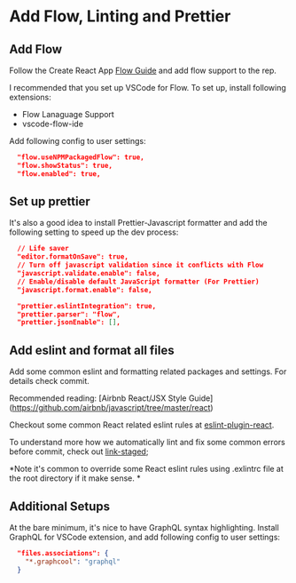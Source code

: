 
# Add Flow, Linting and Prettier 

## Add Flow
Follow the Create React App [Flow Guide](https://github.com/facebookincubator/create-react-app/blob/master/packages/react-scripts/template/README.md#adding-flow) and add flow support to the rep. 

I recommended that you set up VSCode for Flow. To set up, install following extensions: 
- Flow Lanaguage Support 
- vscode-flow-ide 

Add following config to user settings:
```json
  "flow.useNPMPackagedFlow": true,
  "flow.showStatus": true,
  "flow.enabled": true,
```

## Set up prettier 
It's also a good idea to install Prettier-Javascript formatter and add the following setting to speed up the dev process:
```json
  // Life saver
  "editor.formatOnSave": true,
  // Turn off javascript validation since it conflicts with Flow
  "javascript.validate.enable": false,
  // Enable/disable default JavaScript formatter (For Prettier)
  "javascript.format.enable": false,

  "prettier.eslintIntegration": true,
  "prettier.parser": "flow",
  "prettier.jsonEnable": [],
```

## Add eslint and format all files 
Add some common eslint and formatting related packages and settings. For details check commit. 

Recommended reading: [Airbnb React/JSX Style Guide] (https://github.com/airbnb/javascript/tree/master/react)

Checkout some common React related eslint rules at [eslint-plugin-react](https://github.com/yannickcr/eslint-plugin-react). 

To understand more how we automatically lint and fix some common errors before commit, check out [link-staged](https://github.com/okonet/lint-staged);

*Note it's common to override some React eslint rules using .exlintrc file at the root directory  if it make sense. *


## Additional Setups
At the bare minimum, it's nice to have GraphQL syntax highlighting. Install GraphQL for VSCode extension, and add following config to user settings:
```json
  "files.associations": {
    "*.graphcool": "graphql"
  }
``` 
